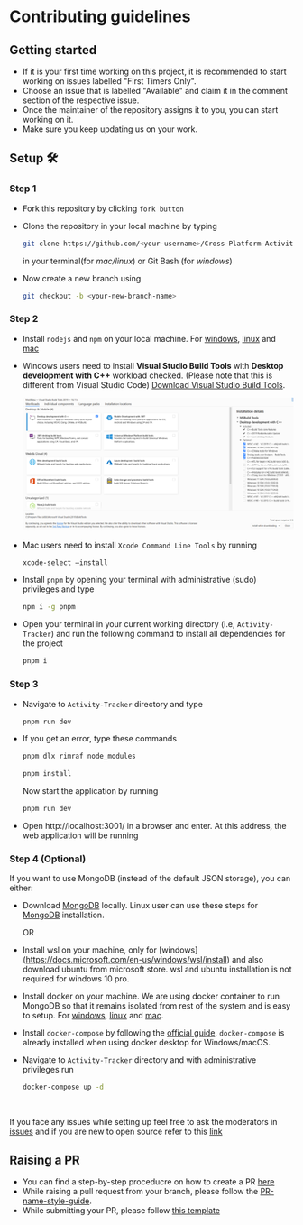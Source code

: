 # Contributing guidelines

## Getting started

- If it is your first time working on this project, it is recommended to start working on issues labelled "First Timers Only".
- Choose an issue that is labelled "Available" and claim it in the comment section of the respective issue.
- Once the maintainer of the repository assigns it to you, you can start working on it.
- Make sure you keep updating us on your work.

## Setup 🛠️

### Step 1

- Fork this repository by clicking `fork button`

- Clone the repository in your local machine by typing

  ```sh
  git clone https://github.com/<your-username>/Cross-Platform-Activity-Tracker.git
  ```

  in your terminal(for _mac/linux_) or Git Bash (for _windows_)

- Now create a new branch using

  ```sh
  git checkout -b <your-new-branch-name>
  ```

### Step 2

- Install `nodejs` and `npm` on your local machine. For [windows](https://www.geeksforgeeks.org/installation-of-node-js-on-windows/), [linux](https://www.digitalocean.com/community/tutorials/how-to-install-node-js-on-ubuntu-20-04) and [mac](https://nodesource.com/blog/installing-nodejs-tutorial-mac-os-x/)

- Windows users need to install **Visual Studio Build Tools** with **Desktop development with C++** workload checked. (Please note that this is different from Visual Studio Code)
  [Download Visual Studio Build Tools](https://visualstudio.microsoft.com/thank-you-downloading-visual-studio/?sku=BuildTools).

  ![visual studio installer](assets/vs-installer.png)

- Mac users need to install `Xcode Command Line Tools` by running

  ```sh
  xcode-select –install
  ```

- Install `pnpm` by opening your terminal with administrative (sudo) privileges and type

  ```sh
  npm i -g pnpm
  ```

- Open your terminal in your current working directory (i.e, `Activity-Tracker`) and run the following command to install all dependencies for the project

  ```sh
  pnpm i
  ```

### Step 3

- Navigate to `Activity-Tracker` directory and type

  ```sh
  pnpm run dev
  ```

- If you get an error, type these commands

  ```sh
  pnpm dlx rimraf node_modules
  ```

  ```sh
  pnpm install
  ```

  Now start the application by running

  ```sh
  pnpm run dev
  ```

- Open http://localhost:3001/ in a browser and enter. At this address, the web application will be running

### Step 4 (Optional)

If you want to use MongoDB (instead of the default JSON storage), you can either:

- Download [MongoDB](https://www.mongodb.com/try/download/community) locally.
  Linux user can use these steps for [MongoDB](https://docs.mongodb.com/manual/tutorial/install-mongodb-on-ubuntu/) installation.

  OR

- Install wsl on your machine, only for [windows] (https://docs.microsoft.com/en-us/windows/wsl/install) and also download ubuntu from microsoft store.
  wsl and ubuntu installation is not required for windows 10 pro.

- Install docker on your machine. We are using docker container to run MongoDB so that it remains isolated from rest of the system and is easy to setup. For [windows](https://docs.docker.com/desktop/windows/install/), [linux](https://docs.docker.com/engine/install/ubuntu/) and [mac](https://docs.docker.com/desktop/mac/install/).

- Install `docker-compose` by following the [official guide](https://docs.docker.com/compose/install/).
  `docker-compose` is already installed when using docker desktop for Windows/macOS.

- Navigate to `Activity-Tracker` directory and with administrative privileges run

  ```sh
  docker-compose up -d
  ```

</br>

If you face any issues while setting up feel free to ask the moderators in [issues](https://github.com/OpenLake/Cross-Platform-Activity-Tracker/issues) and if you are new to open source refer to this [link](https://github.com/firstcontributions/first-contributions)

## Raising a PR

- You can find a step-by-step proceducre on how to create a PR [here](https://github.com/OpenLake/Cross-Platform-Activity-Tracker/wiki/A-step-by-step-procedure-for-creating-a-PR)
- While raising a pull request from your branch, please follow the [PR-name-style-guide](https://github.com/OpenLake/Cross-Platform-Activity-Tracker/wiki/PR-name-style-guide).
- While submitting your PR, please follow [this template](https://github.com/OpenLake/Cross-Platform-Activity-Tracker/blob/main/.github/PULL_REQUEST_TEMPLATE.md)
